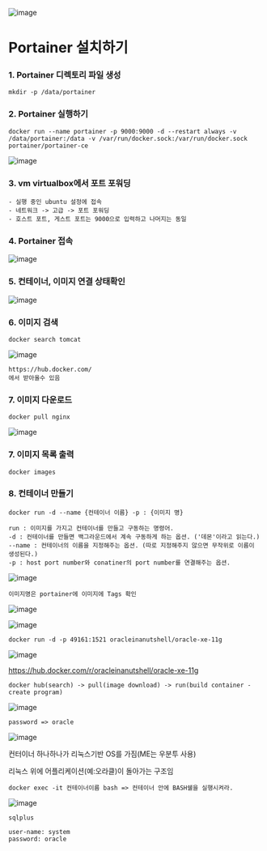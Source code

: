 ![image](https://github.com/welcomeglory/Docker/assets/153584777/c64cc9a3-00a1-44a8-8405-54aaf5f1bf45)<h1> Portainer 설치하기</h1>

<h3> 1. Portainer 디렉토리 파일 생성 </h3>

    mkdir -p /data/portainer

<h3> 2. Portainer 실행하기 </h3>

    docker run --name portainer -p 9000:9000 -d --restart always -v /data/portainer:/data -v /var/run/docker.sock:/var/run/docker.sock portainer/portainer-ce

![image](https://github.com/welcomeglory/Docker/assets/153584777/bafc8a73-9eea-4c5e-a1f0-80d33c161b5b)

<h3> 3. vm virtualbox에서 포트 포워딩 </h3>

    - 실행 중인 ubuntu 설정에 접속
    - 네트워크 -> 고급 -> 포트 포워딩
    - 호스트 포트, 게스트 포트는 9000으로 입력하고 나머지는 동일

<h3> 4. Portainer 접속 </h3>

![image](https://github.com/welcomeglory/Docker/assets/153584777/43211f7b-ba9f-4022-86dd-532b851ee5a3)

<h3> 5. 컨테이너, 이미지 연결 상태확인 </h3>

![image](https://github.com/welcomeglory/Docker/assets/153584777/29f23acd-c9b3-4158-bc15-e18c8c7039c1)

<h3> 6. 이미지 검색 </h3>

    docker search tomcat

![image](https://github.com/welcomeglory/Docker/assets/153584777/9c7c4da9-0a6c-4fde-a0e2-45d2b103e9d5)

    https://hub.docker.com/
    에서 받아올수 있음

<h3> 7. 이미지 다운로드 </h3>

    docker pull nginx

![image](https://github.com/welcomeglory/Docker/assets/153584777/66f0b049-7884-4bb8-a92c-992f8d1471c5)
    
<h3> 7. 이미지 목록 출력 </h3>

    docker images

<h3> 8. 컨테이너 만들기 </h3>

    docker run -d --name {컨테이너 이름} -p : {이미지 명}

    run : 이미지를 가지고 컨테이너를 만들고 구동하는 명령어.
    -d : 컨테이너를 만들면 백그라운드에서 계속 구동하게 하는 옵션. ('데몬'이라고 읽는다.)
    --name : 컨테이너의 이름을 지정해주는 옵션. (따로 지정해주지 않으면 무작위로 이름이 생성된다.)
    -p : host port number와 conatiner의 port number를 연결해주는 옵션.

![image](https://github.com/welcomeglory/Docker/assets/153584777/0632f7f9-75b5-40a4-97f7-7688891b9f41)

    이미지명은 portainer에 이미지에 Tags 확인

 ![image](https://github.com/welcomeglory/Docker/assets/153584777/2aceb144-10c9-43a5-94af-ae71a31a38a2)


 ![image](https://github.com/welcomeglory/Docker/assets/153584777/8a5bac1f-3ba4-4980-a89b-8b43dc520b21)


    docker run -d -p 49161:1521 oracleinanutshell/oracle-xe-11g
![image](https://github.com/welcomeglory/Docker/assets/153584777/c05dc4df-c82a-4e11-9fb7-75df36ff7684)

https://hub.docker.com/r/oracleinanutshell/oracle-xe-11g

    docker hub(search) -> pull(image download) -> run(build container - create program) 

![image](https://github.com/welcomeglory/Docker/assets/153584777/e23ec8d1-f2ab-4ba1-b2c8-8618a7730f7c)

    password => oracle

![image](https://github.com/welcomeglory/Docker/assets/153584777/bdf3070b-718f-4b17-afe8-58d09c40d1d5)


컨터이너 하나하나가 리눅스기반 OS를 가짐(ME는 우분투 사용)

리눅스 위에 어플리케이션(예:오라클)이 돌아가는 구조임

    docker exec -it 컨테이너이름 bash => 컨테이너 안에 BASH쉘을 실행시켜라.

![image](https://github.com/welcomeglory/Docker/assets/153584777/ec54f2cb-c8d0-49c9-bd2c-378e5d69ee76)

    sqlplus

    user-name: system
    password: oracle
    

    











    


    

